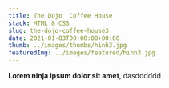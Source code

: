 ```yaml
---
title: The Dojo  Coffee House
stack: HTML & CSS
slug: the-dojo-coffee-house3
date: 2021-01-03T00:00:00+00:00
thumb: ../images/thumbs/hinh3.jpg
featuredImg: ../images/featured/hinh3.jpg
---
```


**Lorem ninja ipsum dolor sit amet**,
dasdddddd